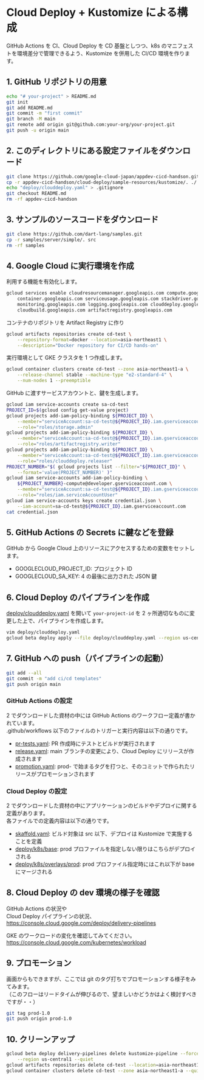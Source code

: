 # Cloud Deploy + Kustomize による構成

GitHub Actions を CI、Cloud Deploy を CD 基盤としつつ、k8s のマニフェストを環境差分で管理できるよう、Kustomize を併用した CI/CD 環境を作ります。

## 1. GitHub リポジトリの用意

```bash
echo "# your-project" > README.md
git init
git add README.md
git commit -m "first commit"
git branch -M main
git remote add origin git@github.com:your-org/your-project.git
git push -u origin main
```

## 2. このディレクトリにある設定ファイルをダウンロード

```bash
git clone https://github.com/google-cloud-japan/appdev-cicd-handson.git
cp -r appdev-cicd-handson/cloud-deploy/sample-resources/kustomize/. ./
echo "deploy/clouddeploy.yaml" > .gitignore
git checkout README.md
rm -rf appdev-cicd-handson
```

## 3. サンプルのソースコードをダウンロード

```bash
git clone https://github.com/dart-lang/samples.git
cp -r samples/server/simple/. src
rm -rf samples
```

## 4. Google Cloud に実行環境を作成

利用する機能を有効化します。

```bash
gcloud services enable cloudresourcemanager.googleapis.com compute.googleapis.com \
    container.googleapis.com serviceusage.googleapis.com stackdriver.googleapis.com \
    monitoring.googleapis.com logging.googleapis.com clouddeploy.googleapis.com \
    cloudbuild.googleapis.com artifactregistry.googleapis.com
```

コンテナのリポジトリを Artifact Registry に作り

```bash
gcloud artifacts repositories create cd-test \
    --repository-format=docker --location=asia-northeast1 \
    --description="Docker repository for CI/CD hands-on"
```

実行環境として GKE クラスタを 1 つ作成します。

```bash
gcloud container clusters create cd-test --zone asia-northeast1-a \
    --release-channel stable --machine-type "e2-standard-4" \
    --num-nodes 1 --preemptible
```

GitHub に渡すサービスアカウントと、鍵を生成します。

```bash
gcloud iam service-accounts create sa-cd-test
PROJECT_ID=$(gcloud config get-value project)
gcloud projects add-iam-policy-binding ${PROJECT_ID} \
    --member="serviceAccount:sa-cd-test@${PROJECT_ID}.iam.gserviceaccount.com" \
    --role="roles/storage.admin"
gcloud projects add-iam-policy-binding ${PROJECT_ID} \
    --member="serviceAccount:sa-cd-test@${PROJECT_ID}.iam.gserviceaccount.com" \
    --role="roles/artifactregistry.writer"
gcloud projects add-iam-policy-binding ${PROJECT_ID} \
    --member="serviceAccount:sa-cd-test@${PROJECT_ID}.iam.gserviceaccount.com" \
    --role="roles/clouddeploy.releaser"
PROJECT_NUMBER="$( gcloud projects list --filter="${PROJECT_ID}" \
    --format='value(PROJECT_NUMBER)' )"
gcloud iam service-accounts add-iam-policy-binding \
    ${PROJECT_NUMBER}-compute@developer.gserviceaccount.com \
    --member="serviceAccount:sa-cd-test@${PROJECT_ID}.iam.gserviceaccount.com" \
    --role="roles/iam.serviceAccountUser"
gcloud iam service-accounts keys create credential.json \
    --iam-account=sa-cd-test@${PROJECT_ID}.iam.gserviceaccount.com
cat credential.json
```

## 5. GitHub Actions の Secrets に鍵などを登録

GitHub から Google Cloud 上のリソースにアクセスするための変数をセットします。

- GOOGLECLOUD_PROJECT_ID: プロジェクト ID
- GOOGLECLOUD_SA_KEY: 4 の最後に出力された JSON 鍵

## 6. Cloud Deploy のパイプラインを作成

[deploy/clouddeploy.yaml](https://github.com/google-cloud-japan/appdev-cicd-handson/blob/main/cloud-deploy/sample-resources/kustomize/deploy/clouddeploy.yaml) を開いて `your-project-id` を 2 ヶ所適切なものに変更した上で、パイプラインを作成します。

```bash
vim deploy/clouddeploy.yaml
gcloud beta deploy apply --file deploy/clouddeploy.yaml --region us-central1
```

## 7. GitHub への push（パイプラインの起動）

```bash
git add --all
git commit -m "add ci/cd templates"
git push origin main
```

### GitHub Actions の設定

2 でダウンロードした資材の中には GitHub Actions のワークフロー定義が書かれています。  
.github/workflows 以下のファイルのトリガーと実行内容は以下の通りです。

- [pr-tests.yaml](https://github.com/google-cloud-japan/appdev-cicd-handson/blob/main/cloud-deploy/sample-resources/kustomize/.github/workflows/pr-tests.yaml): PR 作成時にテストとビルドが実行されます
- [release.yaml](https://github.com/google-cloud-japan/appdev-cicd-handson/blob/main/cloud-deploy/sample-resources/kustomize/.github/workflows/release.yaml): main ブランチの変更により、Cloud Deploy にリリースが作成されます
- [promotion.yaml](https://github.com/google-cloud-japan/appdev-cicd-handson/blob/main/cloud-deploy/sample-resources/kustomize/.github/workflows/promotion.yaml): prod- で始まるタグを打つと、そのコミットで作られたリリースがプロモーションされます

### Cloud Deploy の設定

2 でダウンロードした資材の中にアプリケーションのビルドやデプロイに関する定義があります。  
各ファイルでの定義内容は以下の通りです。

- [skaffold.yaml](https://github.com/google-cloud-japan/appdev-cicd-handson/blob/main/cloud-deploy/sample-resources/kustomize/skaffold.yaml): ビルド対象は src 以下、デプロイは Kustomize で実施することを定義
- [deploy/k8s/base](https://github.com/google-cloud-japan/appdev-cicd-handson/tree/main/cloud-deploy/sample-resources/kustomize/deploy/k8s/base): prod プロファイルを指定しない限りはこちらがデプロイされる
- [deploy/k8s/overlays/prod](https://github.com/google-cloud-japan/appdev-cicd-handson/tree/main/cloud-deploy/sample-resources/kustomize/deploy/k8s/overlays/prod): prod プロファイル指定時にはこれ以下が base にマージされる

## 8. Cloud Deploy の dev 環境の様子を確認

GitHub Actions の状況や  
Cloud Deploy パイプラインの状況、  
https://console.cloud.google.com/deploy/delivery-pipelines

GKE のワークロードの変化を確認してみてください。  
https://console.cloud.google.com/kubernetes/workload

## 9. プロモーション

画面からもできますが、ここでは git のタグ打ちでプロモーションする様子をみてみます。  
（このフローはリードタイムが伸びるので、望ましいかどうかはよく検討すべきですが・・）

```bash
git tag prod-1.0
git push origin prod-1.0
```

## 10. クリーンアップ

```bash
gcloud beta deploy delivery-pipelines delete kustomize-pipeline --force \
    --region us-central1 --quiet
gcloud artifacts repositories delete cd-test --location=asia-northeast1 --quiet
gcloud container clusters delete cd-test --zone asia-northeast1-a --quiet
```
